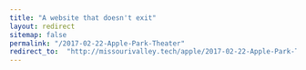 ```yaml
---
title: "A website that doesn't exit"
layout: redirect
sitemap: false
permalink: "/2017-02-22-Apple-Park-Theater"
redirect_to:  "http://missourivalley.tech/apple/2017-02-22-Apple-Park-Theater"
---
```

